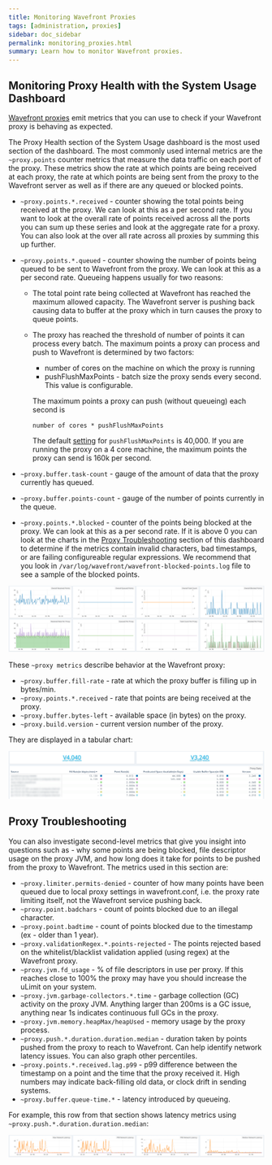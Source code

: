 ```yaml
---
title: Monitoring Wavefront Proxies
tags: [administration, proxies]
sidebar: doc_sidebar
permalink: monitoring_proxies.html
summary: Learn how to monitor Wavefront proxies.
---
```


## Monitoring Proxy Health with the System Usage Dashboard

[Wavefront proxies](proxies_managing.html) emit metrics that you can use to check if your Wavefront proxy is behaving as expected.

The Proxy Health section of the System Usage dashboard is the most used section of the dashboard. The most commonly used internal metrics are the `~proxy.points` counter metrics that measure the data traffic on each port of the proxy. These metrics show the rate at which points are being received at each proxy, the rate at which points are being sent from the proxy to the Wavefront server as well as if there are any queued or blocked points.

- `~proxy.points.*.received` - counter showing the total points being received at the proxy. We can look at this as a per second rate. If you want to look at the overall rate of points received across all the ports you can sum up these series and look at the aggregate rate for a proxy. You can also look at the over all rate across all proxies by summing this up further.

- `~proxy.points.*.queued` - counter showing the number of points being queued to be sent to Wavefront from the proxy. We can look at this as a per second rate. Queueing happens usually for two reasons:

  - The total point rate being collected at Wavefront has reached the maximum allowed capacity. The Wavefront server is pushing back causing data to buffer at the proxy which in turn causes the proxy to queue points.

  - The proxy has reached the threshold of number of points it can process every batch. The maximum points a proxy  can process and push to Wavefront is determined by two factors:
    - number of cores on the machine on which the proxy is running
    - pushFlushMaxPoints - batch size the proxy sends every second. This value is configurable.

    The maximum points a proxy can push (without queueing) each second is

    ```
    number of cores * pushFlushMaxPoints
    ```

    The default [setting](proxies_configuring.html) for `pushFlushMaxPoints` is 40,000. If you are running the proxy on a 4 core machine, the maximum points the proxy can send is 160k per second.

- `~proxy.buffer.task-count` - gauge of the amount of data that the proxy currently has queued.
- `~proxy.buffer.points-count` - gauge of the number of points currently in the queue.
- `~proxy.points.*.blocked` - counter of the points being blocked at the proxy. We can look at this as a per second rate. If it is above 0 you can look at the charts in the [Proxy Troubleshooting](#proxy-troubleshooting) section of this dashboard to determine if the metrics contain invalid characters, bad timestamps, or are failing configureable regular expressions. We recommend that you look in `/var/log/wavefront/wavefront-blocked-points.log` file to see a sample of the blocked points.

![proxy_health](images/proxy_health.png)

These `~proxy metrics` describe behavior at the Wavefront proxy:

- `~proxy.buffer.fill-rate` - rate at which the proxy buffer is filling up in bytes/min.
- `~proxy.points.*.received` - rate that points are being received at the proxy.
- `~proxy.buffer.bytes-left` - available space (in bytes) on the proxy.
- `~proxy.build.version` - current version number of the proxy.

They are displayed in a tabular chart:

![proxy_table_chart](images/proxy_table_chart.png)

## Proxy Troubleshooting

You can also investigate second-level metrics that give you insight into questions such as - why some points are being blocked, file descriptor usage on the proxy JVM, and how long does it take for points to be pushed from the proxy to Wavefront. The metrics used in this section are:

- `~proxy.limiter.permits-denied` - counter of how many points have been queued due to local proxy settings in wavefront.conf, i.e. the proxy rate limiting itself, not the Wavefront service pushing back.
- `~proxy.point.badchars` - count of points blocked due to an illegal character.
- `~proxy.point.badtime` - count of points blocked due to the timestamp (ex - older than 1 year).
- `~proxy.validationRegex.*.points-rejected` - The points rejected based on the whitelist/blacklist validation applied (using regex) at the Wavefront proxy.
- `~proxy.jvm.fd_usage` - % of file descriptors in use per proxy. If this reaches close to 100% the proxy may have you should increase the uLimit on your system.
- `~proxy.jvm.garbage-collectors.*.time` - garbage collection (GC) activity on the proxy JVM. Anything larger than 200ms is a GC issue, anything near 1s indicates continuous full GCs in the proxy.
- `~proxy.jvm.memory.heapMax/heapUsed` - memory usage by the proxy process.
- `~proxy.push.*.duration.duration.median` - duration taken by points pushed from the proxy to reach to Wavefront. Can help identify network latency issues. You can also graph other percentiles.
- `~proxy.points.*.received.lag.p99` - p99 difference between the timestamp on a point and the time that the proxy received it. High numbers may indicate back-filling old data, or clock drift in sending systems.
- `~proxy.buffer.queue-time.*` - latency introduced by queueing.

For example, this row from that section shows latency metrics using `~proxy.push.*.duration.duration.median`:

![proxy troubleshooting](images/proxy_troubleshooting.png)
